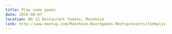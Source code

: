 ```yaml
---
title: Play some games
date: 2016-08-07
location: B6 12 Restaurant Tomate, Mannheim
link: http://www.meetup.com/Mannheim-Boardgames-Meetup/events/lbdmplyvlbkb/
---
```

